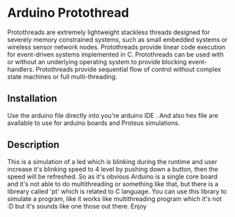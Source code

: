 # Arduino Protothread

Protothreads are extremely lightweight stackless threads designed for severely memory constrained systems, such as small embedded systems or wireless sensor network nodes. Protothreads provide linear code execution for event-driven systems implemented in C. Protothreads can be used with or without an underlying operating system to provide blocking event-handlers. Protothreads provide sequential flow of control without complex state machines or full multi-threading.

## Installation
Use the arduino file directly into you're arduino IDE . And also hex file are available to use for arduino boards and Proteus simulations.

## Description
This is a simulation of a led which is blinking during the runtime and user increase it's blinking speed to 4 level by pushing down a button, then the speed will be refreshed.
So as it's obvious Arduino is a single core board and it's not able to do multithreading or something like that, but there is a libreary called 'pt' which is related to C language.
You can use this library to simulate a program, like it works like multithreading program which it's not :D but it's sounds like one those out there. Enjoy 
